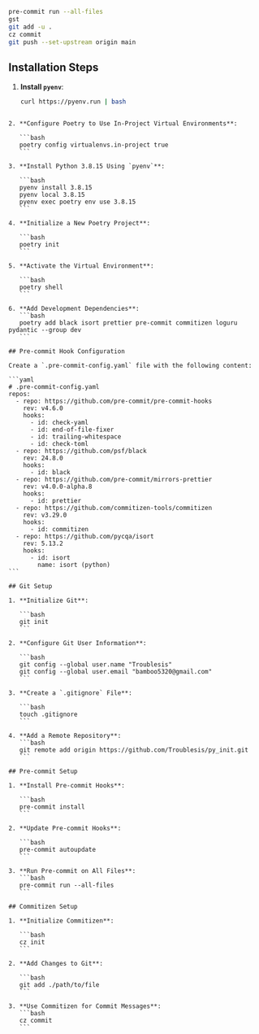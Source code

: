 ```bash
pre-commit run --all-files
gst
git add -u .
cz commit
git push --set-upstream origin main
```

## Installation Steps

1. **Install `pyenv`**:
   ```bash
   curl https://pyenv.run | bash
   ```

````

2. **Configure Poetry to Use In-Project Virtual Environments**:

   ```bash
   poetry config virtualenvs.in-project true
   ```

3. **Install Python 3.8.15 Using `pyenv`**:

   ```bash
   pyenv install 3.8.15
   pyenv local 3.8.15
   pyenv exec poetry env use 3.8.15
   ```

4. **Initialize a New Poetry Project**:

   ```bash
   poetry init
   ```

5. **Activate the Virtual Environment**:

   ```bash
   poetry shell
   ```

6. **Add Development Dependencies**:
   ```bash
   poetry add black isort prettier pre-commit commitizen loguru pydantic --group dev
   ```

## Pre-commit Hook Configuration

Create a `.pre-commit-config.yaml` file with the following content:

```yaml
# .pre-commit-config.yaml
repos:
  - repo: https://github.com/pre-commit/pre-commit-hooks
    rev: v4.6.0
    hooks:
      - id: check-yaml
      - id: end-of-file-fixer
      - id: trailing-whitespace
      - id: check-toml
  - repo: https://github.com/psf/black
    rev: 24.8.0
    hooks:
      - id: black
  - repo: https://github.com/pre-commit/mirrors-prettier
    rev: v4.0.0-alpha.8
    hooks:
      - id: prettier
  - repo: https://github.com/commitizen-tools/commitizen
    rev: v3.29.0
    hooks:
      - id: commitizen
  - repo: https://github.com/pycqa/isort
    rev: 5.13.2
    hooks:
      - id: isort
        name: isort (python)
```

## Git Setup

1. **Initialize Git**:

   ```bash
   git init
   ```

2. **Configure Git User Information**:

   ```bash
   git config --global user.name "Troublesis"
   git config --global user.email "bamboo5320@gmail.com"
   ```

3. **Create a `.gitignore` File**:

   ```bash
   touch .gitignore
   ```

4. **Add a Remote Repository**:
   ```bash
   git remote add origin https://github.com/Troublesis/py_init.git
   ```

## Pre-commit Setup

1. **Install Pre-commit Hooks**:

   ```bash
   pre-commit install
   ```

2. **Update Pre-commit Hooks**:

   ```bash
   pre-commit autoupdate
   ```

3. **Run Pre-commit on All Files**:
   ```bash
   pre-commit run --all-files
   ```

## Commitizen Setup

1. **Initialize Commitizen**:

   ```bash
   cz init
   ```

2. **Add Changes to Git**:

   ```bash
   git add ./path/to/file
   ```

3. **Use Commitizen for Commit Messages**:
   ```bash
   cz commit
   ```
````
